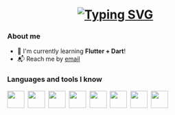 <h1 align="center"><a href="#"><img src="https://readme-typing-svg.demolab.com?font=Fira+Code&pause=1000&color=8EDC34&width=435&lines=Welocome+to+my+GitHub!" alt="Typing SVG"/></a></h1>

### About me
- 💪 I'm currently learning **Flutter + Dart**!
- 📬 Reach me by [email](mailto:resetov.denis@mail.ru?subject=Вопрос&body=Здравствуйте!)

### Languages and tools I know
<img src="https://cdn.jsdelivr.net/gh/devicons/devicon@latest/icons/python/python-original.svg" width=40 height=40/>&nbsp;
<img src="https://cdn.jsdelivr.net/gh/devicons/devicon@latest/icons/cplusplus/cplusplus-original.svg" width=40 height=40/>&nbsp;
<img src="https://cdn.jsdelivr.net/gh/devicons/devicon@latest/icons/csharp/csharp-original.svg" width=40 height=40/>&nbsp;
<img src="https://cdn.jsdelivr.net/gh/devicons/devicon@latest/icons/dart/dart-original.svg" width=40 height=40/>&nbsp;
<img src="https://cdn.jsdelivr.net/gh/devicons/devicon@latest/icons/flutter/flutter-original.svg" width=40 height=40/>&nbsp;
<img src="https://cdn.jsdelivr.net/gh/devicons/devicon@latest/icons/html5/html5-original.svg" width=40 height=40/>&nbsp;
<img src="https://cdn.jsdelivr.net/gh/devicons/devicon@latest/icons/css3/css3-original.svg" width=40 height=40/>&nbsp;
<img src="https://cdn.jsdelivr.net/gh/devicons/devicon@latest/icons/javascript/javascript-original.svg" width=40 height=40/>&nbsp;
